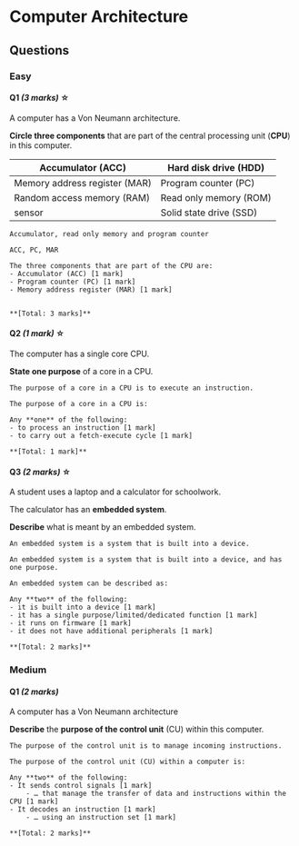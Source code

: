 # Computer Architecture
## Questions
### Easy
#### Q1 _(3 marks)_ **☆**
A computer has a Von Neumann architecture.

**Circle three components** that are part of the central processing unit (**CPU**) in this computer.

| Accumulator (ACC)             | Hard disk drive (HDD)   |
| ----------------------------- | ----------------------- |
| Memory address register (MAR) | Program counter (PC)    |
| Random access memory (RAM)    | Read only memory (ROM)  |
| sensor                        | Solid state drive (SSD) |
```ad-partial
Accumulator, read only memory and program counter
```
```ad-correct
ACC, PC, MAR
```
```ad-mark
The three components that are part of the CPU are:
- Accumulator (ACC) [1 mark]
- Program counter (PC) [1 mark]
- Memory address register (MAR) [1 mark]
    

**[Total: 3 marks]**
```
#### Q2 _(1 mark)_ **☆**
The computer has a single core CPU.

**State one purpose** of a core in a CPU.
```ad-correct
The purpose of a core in a CPU is to execute an instruction.
```
```ad-mark
The purpose of a core in a CPU is:

Any **one** of the following:
- to process an instruction [1 mark]
- to carry out a fetch-execute cycle [1 mark]

**[Total: 1 mark]**
```
#### Q3 _(2 marks)_ **☆**
A student uses a laptop and a calculator for schoolwork.

The calculator has an **embedded system**.

**Describe** what is meant by an embedded system.
```ad-partial
An embedded system is a system that is built into a device.
```
```ad-correct
An embedded system is a system that is built into a device, and has one purpose.
```
```ad-mark
An embedded system can be described as:

Any **two** of the following:
- it is built into a device [1 mark]
- it has a single purpose/limited/dedicated function [1 mark]
- it runs on firmware [1 mark]
- it does not have additional peripherals [1 mark]

**[Total: 2 marks]**
```
### Medium
#### Q1 _(2 marks)_
A computer has a Von Neumann architecture

**Describe** the **purpose of the control unit** (CU) within this computer.
```ad-wrong
The purpose of the control unit is to manage incoming instructions.
```
```ad-mark
The purpose of the control unit (CU) within a computer is:

Any **two** of the following:
- It sends control signals [1 mark]
    - … that manage the transfer of data and instructions within the CPU [1 mark]
- It decodes an instruction [1 mark]
    - … using an instruction set [1 mark]
        
**[Total: 2 marks]**
```
